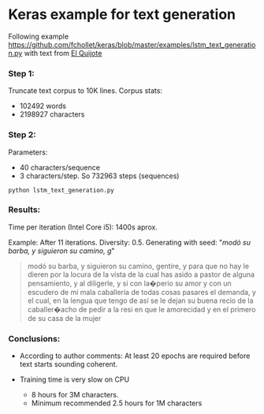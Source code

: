 # Keras example for text generation
Following example https://github.com/fchollet/keras/blob/master/examples/lstm_text_generation.py with text from [El Quijote](http://www.gutenberg.org/cache/epub/2000/pg2000.txt)

### Step 1:
Truncate text corpus to 10K lines. Corpus stats:
* 102492 words
* 2198927 characters

### Step 2:

Parameters: 
* 40 characters/sequence
* 3 characters/step. So 732963 steps (sequences)
```
python lstm_text_generation.py
```

### Results:

Time per iteration (Intel Core i5): 1400s aprox.

Example:
After 11 iterations. Diversity: 0.5. Generating with seed: "*modó su barba, y siguieron su camino, g*"
>modó su barba, y siguieron su camino, gentire, y para que no hay le dieren por la locura de la vista de la cual has asido a pastor de alguna pensamiento, y al diligerle, y si con la�perio su amor y con un escudero de mi mala caballería de todas cosas pasares el demanda, y el cual, en la lengua que tengo de así se le dejan su buena recio de la caballer�acho de pedir a la resi en que le amorecidad y en el primero de su casa de la mujer


### Conclusions:

* According to author comments:
At least 20 epochs are required before text starts sounding coherent.

* Training time is very slow on CPU
  * 8 hours for 3M characters. 
  * Minimum recommended 2.5 hours for 1M characters 




